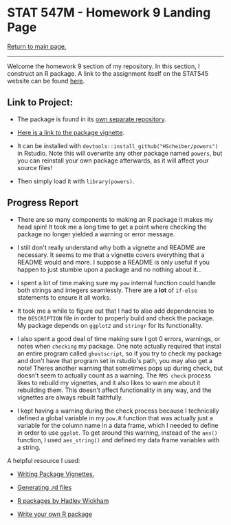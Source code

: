 STAT 547M - Homework 9 Landing Page
================

[Return to main page.](https://github.com/HScheiber/STAT545-hw-Scheiber-Hayden/blob/master/README.md "Main page")

------------------------------------------------------------------------

Welcome the homework 9 section of my repository. In this section, I construct an R package. A link to the assignment itself on the STAT545 website can be found [here](http://stat545.com/hw09_package.html).

Link to Project:
-----

- The package is found in its [own separate repository](https://github.com/HScheiber/powers).

- [Here is a link to the package vignette](https://github.com/HScheiber/powers/blob/master/inst/doc/powers_vignette.pdf).

- It can be installed with `devtools::install_github("HScheiber/powers")` in Rstudio. Note this will overwrite any other package named `powers`, but you can reinstall your own package afterwards, as it will affect your source files!

- Then simply load it with `library(powers)`.

Progress Report
---------------

- There are so many components to making an R package it makes my head spin! It took me a long time to get a point where checking the package no longer yielded a warning or error message.

- I still don't really understand why both a vignette and README are necessary. It seems to me that a vignette covers everything that a README would and more. I suppose a README is only useful if you happen to just stumble upon a package and no nothing about it...

- I spent a lot of time making sure my `pow` internal function could handle both strings and integers seamlessly. There are a __lot__ of `if-else` statements to ensure it all works.

- It took me a while to figure out that I had to also add dependencies to the `DESCRIPTION` file in order to properly build and check the package. My package depends on `ggplot2` and `stringr` for its functionality.

- I also spent a good deal of time making sure I got 0 errors, warnings, or notes when `checking` my package. One note actually required that instal an entire program called `ghostscript`, so if you try to check my package and don't have that program set in rstudio's path, you may also get a note! Theres another warning that sometimes pops up during check, but doesn't seem to actually count as a warning. The `RMS check` process likes to rebuild my vignettes, and it also likes to warn me about it rebuilding them. This doesn't affect functionality in any way, and the vignettes are always rebuilt faithfully.

- I kept having a warning during the check process because I technically defined a global variable in my `pow.R` function that was actually just a variable for the column name in a data frame, which I needed to define in order to use `ggplot`. To get around this warning, instead of the `aes()` function, I used `aes_string()` and defined my data frame variables with a string.

A helpful resource I used:

- [Writing Package Vignettes.](http://www.stats.uwo.ca/faculty/murdoch/ism2013/5Vignettes.pdf)

- [Generating .rd files](https://cran.r-project.org/web/packages/roxygen2/vignettes/rd.html)

- [R packages by Hadley Wickham](http://r-pkgs.had.co.nz/)

- [Write your own R package](http://stat545.com/packages00_index.html)